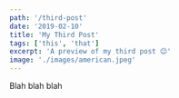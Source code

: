 ```yaml
---
path: '/third-post'
date: '2019-02-10'
title: 'My Third Post'
tags: ['this', 'that']
excerpt: 'A preview of my third post 😊'
image: './images/american.jpeg'
---
```


Blah blah blah
